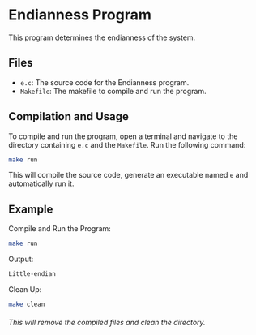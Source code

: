 # Endianness Program

This program determines the endianness of the system.

## Files

- `e.c`: The source code for the Endianness program.
- `Makefile`: The makefile to compile and run the program.

## Compilation and Usage

To compile and run the program, open a terminal and navigate to the directory containing `e.c` and the `Makefile`. Run the following command:

```sh
make run
```

This will compile the source code, generate an executable named `e` and automatically run it.

## Example

Compile and Run the Program:

```sh
make run
```

Output:

```sh
Little-endian
```

Clean Up:

```sh
make clean
```

###### This will remove the compiled files and clean the directory.
